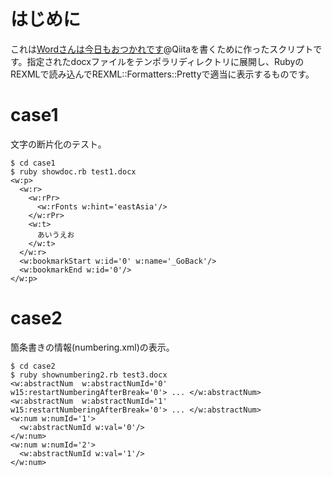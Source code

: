 # はじめに

これは[Wordさんは今日もおつかれです](http://qiita.com/kaityo256/items/c15889dbb7acb2632c6e)@Qiitaを書くために作ったスクリプトです。指定されたdocxファイルをテンポラリディレクトリに展開し、RubyのREXMLで読み込んでREXML::Formatters::Prettyで適当に表示するものです。

# case1

文字の断片化のテスト。

    $ cd case1
    $ ruby showdoc.rb test1.docx
    <w:p>
      <w:r>
        <w:rPr>
          <w:rFonts w:hint='eastAsia'/>
        </w:rPr>
        <w:t>
          あいうえお
        </w:t>
      </w:r>
      <w:bookmarkStart w:id='0' w:name='_GoBack'/>
      <w:bookmarkEnd w:id='0'/>
    </w:p>

# case2 

箇条書きの情報(numbering.xml)の表示。

    $ cd case2
    $ ruby shownumbering2.rb test3.docx  
    <w:abstractNum  w:abstractNumId='0' w15:restartNumberingAfterBreak='0'> ... </w:abstractNum>
    <w:abstractNum  w:abstractNumId='1' w15:restartNumberingAfterBreak='0'> ... </w:abstractNum>
    <w:num w:numId='1'>
      <w:abstractNumId w:val='0'/>
    </w:num>
    <w:num w:numId='2'>
      <w:abstractNumId w:val='1'/>
    </w:num>
